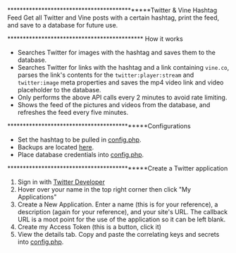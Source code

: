 *********************************************Twitter & Vine Hashtag Feed
Get all Twitter and Vine posts with a certain hashtag, print the feed, and save to a database for future use.

******************************************** How it works
- Searches Twitter for images with the hashtag and saves them to the database.
- Searches Twitter for links with the hashtag and a link containing ```vine.co```, parses the link's contents for the ```twitter:player:stream``` and ```twitter:image``` meta properties and saves the mp4 video link and video placeholder to the database.
- Only performs the above API calls every 2 minutes to avoid rate limiting.
- Shows the feed of the pictures and videos from the database, and refreshes the feed every five minutes.

********************************************Configurations
- Set the hashtag to be pulled in [config.php](https://github.com/cmsllince/A-Social-Nairobi/tree/master/config.php).
- Backups are located [here](https://github.com/cmsllince/A-Social-Nairobi/tree/master/db).
- Place database credentials into [config.php](https://github.com/cmsllince/A-Social-Nairobi/tree/master/config.php).

********************************************Create a Twitter application
1. Sign in with [Twitter Developer](https://dev.twitter.com/)
2. Hover over your name in the top right corner then click "My Applications"
3. Create a New Application. Enter a name (this is for your reference), a description (again for your reference), and your site's URL. The callback URL is a moot point for the use of the application so it can be left blank.
4. Create my Access Token (this is a button, click it)
5. View the details tab. Copy and paste the correlating keys and secrets into [config.php](https://github.com/cmsllince/A-Social-Nairobi/tree/master/config.php).
